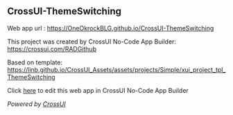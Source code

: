 ## CrossUI-ThemeSwitching
Web app url : https://OneOkrockBLG.github.io/CrossUI-ThemeSwitching

This project was created by CrossUI No-Code App Builder: https://crossui.com/RADGithub

Based on template: https://linb.github.io/CrossUI_Assets/assets/projects/Simple/xui_project_tpl_ThemeSwitching

Click [here](https://crossui.com/RADGithub/#!from=github&owner=OneOkrockBLG&repo=CrossUI-ThemeSwitching) to edit this web app in CrossUI No-Code App Builder

<i>Powered by [CrossUI](https://crossui.com)</i>
